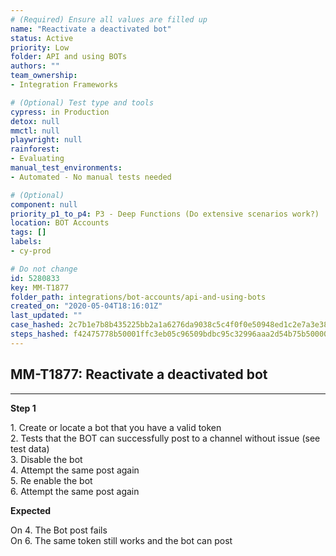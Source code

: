 ```yaml
---
# (Required) Ensure all values are filled up
name: "Reactivate a deactivated bot"
status: Active
priority: Low
folder: API and using BOTs
authors: ""
team_ownership: 
- Integration Frameworks

# (Optional) Test type and tools
cypress: in Production
detox: null
mmctl: null
playwright: null
rainforest: 
- Evaluating
manual_test_environments: 
- Automated - No manual tests needed

# (Optional)
component: null
priority_p1_to_p4: P3 - Deep Functions (Do extensive scenarios work?)
location: BOT Accounts
tags: []
labels: 
- cy-prod

# Do not change
id: 5280833
key: MM-T1877
folder_path: integrations/bot-accounts/api-and-using-bots
created_on: "2020-05-04T18:16:01Z"
last_updated: ""
case_hashed: 2c7b1e7b8b435225bb2a1a6276da9038c5c4f0f0e50948ed1c2e7a3e38aca56b84402beae05c8f5c02d9dd615d499f56
steps_hashed: f42475778b50001ffc3eb05c96509bdbc95c32996aaa2d54b75b50000dcadbf6f97eea76ee8471c7dd047e09c7a2c6aa
---
```


## MM-T1877: Reactivate a deactivated bot

---

**Step 1**

1\. Create or locate a bot that you have a valid token\
2\. Tests that the BOT can successfully post to a channel without issue (see test data)\
3\. Disable the bot\
4\. Attempt the same post again\
5\. Re enable the bot\
6\. Attempt the same post again

**Expected**

On 4. The Bot post fails\
On 6. The same token still works and the bot can post
